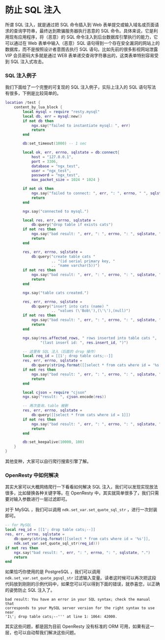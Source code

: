 # 防止 SQL 注入

所谓 SQL 注入，就是通过把 SQL 命令插入到 Web 表单提交或输入域名或页面请求的查询字符串，最终达到欺骗服务器执行恶意的 SQL 命令。具体来说，它是利用现有应用程序，将（恶意）的 SQL 命令注入到后台数据库引擎执行的能力，它可以通过在 Web 表单中输入（恶意）SQL 语句得到一个存在安全漏洞的网站上的数据库，而不是按照设计者意图去执行 SQL 语句。比如先前的很多影视网站泄露 VIP 会员密码大多就是通过 WEB 表单递交查询字符暴出的，这类表单特别容易受到 SQL 注入式攻击。

### SQL 注入例子

我们下面给了一个完整的可复现的 SQL 注入例子，实际上注入的 SQL 语句写法有很多，下例是比较简单的。

```lua
location /test {
    content_by_lua_block {
        local mysql = require "resty.mysql"
        local db, err = mysql:new()
        if not db then
            ngx.say("failed to instantiate mysql: ", err)
            return
        end

        db:set_timeout(1000) -- 1 sec

        local ok, err, errno, sqlstate = db:connect{
            host = "127.0.0.1",
            port = 3306,
            database = "ngx_test",
            user = "ngx_test",
            password = "ngx_test",
            max_packet_size = 1024 * 1024 }

        if not ok then
            ngx.say("failed to connect: ", err, ": ", errno, " ", sqlstate)
            return
        end

        ngx.say("connected to mysql.")

        local res, err, errno, sqlstate =
            db:query("drop table if exists cats")
        if not res then
            ngx.say("bad result: ", err, ": ", errno, ": ", sqlstate, ".")
            return
        end

        res, err, errno, sqlstate =
            db:query("create table cats "
                     .. "(id serial primary key, "
                     .. "name varchar(5))")
        if not res then
            ngx.say("bad result: ", err, ": ", errno, ": ", sqlstate, ".")
            return
        end

        ngx.say("table cats created.")

        res, err, errno, sqlstate =
            db:query("insert into cats (name) "
                     .. "values (\'Bob\'),(\'\'),(null)")
        if not res then
            ngx.say("bad result: ", err, ": ", errno, ": ", sqlstate, ".")
            return
        end

        ngx.say(res.affected_rows, " rows inserted into table cats ",
                "(last insert id: ", res.insert_id, ")")

        -- 这里有 SQL 注入（后面的 drop 操作）
        local req_id = [[1'; drop table cats;--]]
        res, err, errno, sqlstate =
            db:query(string.format([[select * from cats where id = '%s']], req_id))
        if not res then
            ngx.say("bad result: ", err, ": ", errno, ": ", sqlstate, ".")
            return
        end

        local cjson = require "cjson"
        ngx.say("result: ", cjson.encode(res))

        -- 再次查询，table 被删
        res, err, errno, sqlstate =
            db:query([[select * from cats where id = 1]])
        if not res then
            ngx.say("bad result: ", err, ": ", errno, ": ", sqlstate, ".")
            return
        end

        db:set_keepalive(10000, 100)
    }
}
```

其他变种，大家可以自行爬行搜索引擎了解。

### OpenResty 中如何解决

其实大家可以大概网络爬行一下看看如何解决 SQL 注入，我们可以发现实现放法很多，比如替换各种关键字等。在 OpenResty 中，其实就简单很多了，我们只需要对输入参数进行一层过滤即可。

对于 MySQL ，我们可以调用 `ndk.set_var.set_quote_sql_str` ，进行一次封装即可。

```lua
-- for MySQL
local req_id = [[1'; drop table cats;--]]
res, err, errno, sqlstate =
    db:query(string.format([[select * from cats where id = '%s']], 
    ndk.set_var.set_quote_sql_str(req_id)))
if not res then
    ngx.say("bad result: ", err, ": ", errno, ": ", sqlstate, ".")
    return
end
```

如果恰巧你使用的是 PostgreSQL ，我们可以调用 `ndk.set_var.set_quote_pgsql_str` 过滤输入变量。读者这时候可以再次把这段代码放到刚刚的示例代码中，如果您可以可以得到下面的错误，就恭喜您，以正确的姿势防止 SQL 注入了。

    bad result: You have an error in your SQL syntax; check the manual that 
    corresponds to your MySQL server version for the right syntax to use near 
    '1\'; drop table cats;--''' at line 1: 1064: 42000.

其实这些问题，都是因为目前 OpenResty 没有标准的 ORM 可用，如果有这一层，也可以自动帮我们解决这些问题。

